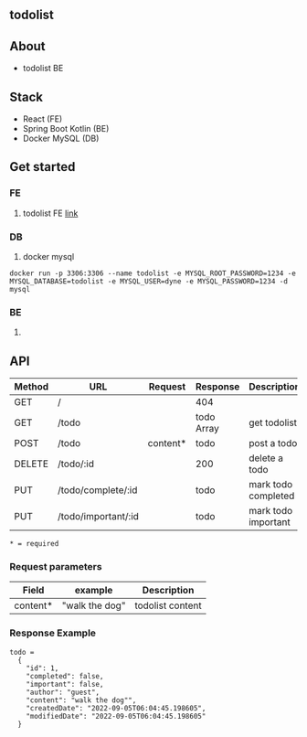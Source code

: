 ## todolist

## About

- todolist BE

## Stack

- React (FE)
- Spring Boot Kotlin (BE)
- Docker MySQL (DB)

## Get started

### FE

1. todolist FE [link](https://github.com/DynePark9111/todolist_react)

### DB

1. docker mysql

```
docker run -p 3306:3306 --name todolist -e MYSQL_ROOT_PASSWORD=1234 -e MYSQL_DATABASE=todolist -e MYSQL_USER=dyne -e MYSQL_PASSWORD=1234 -d mysql
```

### BE

1.

## API

| Method | URL                 | Request   | Response   | Description         |
| ------ | ------------------- | --------- | ---------- | ------------------- |
| GET    | /                   |           | 404        |                     |
| GET    | /todo               |           | todo Array | get todolist        |
| POST   | /todo               | content\* | todo       | post a todo         |
| DELETE | /todo/:id           |           | 200        | delete a todo       |
| PUT    | /todo/complete/:id  |           | todo       | mark todo completed |
| PUT    | /todo/important/:id |           | todo       | mark todo important |

`* = required`

### Request parameters

| Field     | example        | Description      |
| --------- | -------------- | ---------------- |
| content\* | "walk the dog" | todolist content |

### Response Example

```
todo =
  {
    "id": 1,
    "completed": false,
    "important": false,
    "author": "guest",
    "content": "walk the dog"",
    "createdDate": "2022-09-05T06:04:45.198605",
    "modifiedDate": "2022-09-05T06:04:45.198605"
  }
```
